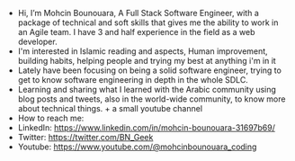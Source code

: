 - Hi, I’m Mohcin Bounouara,  A Full Stack Software Engineer, with a package of technical and soft skills that gives me the ability to work in an Agile team. I have 3 and half experience in the field as a web developer.
- I'm interested in Islamic reading and aspects, Human improvement, building habits, helping people and trying my best at anything i'm in it
- Lately have been focusing on being a solid software engineer, trying to get to know software engineering in depth in the whole SDLC.
- Learning and sharing what I learned with the Arabic community using blog posts and tweets, also in the world-wide community, to know more about technical things. + a small youtube channel
- How to reach me: 
- LinkedIn: https://www.linkedin.com/in/mohcin-bounouara-31697b69/
- Twitter: https://twitter.com/BN_Geek
- Youtube: https://www.youtube.com/@mohcinbounouara_coding

<!---
MohcinBN/MohcinBN is a ✨ special ✨ repository because its `README.md` (this file) appears on your GitHub profile.
You can click the Preview link to take a look at your changes.
--->
